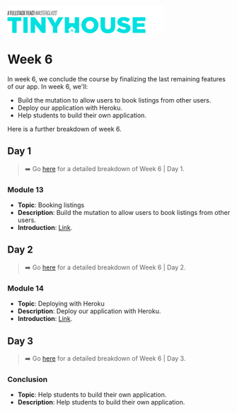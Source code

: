 <img src="../images/tinyhouse-logo.png" width="70%"/>

# Week 6

In week 6, we conclude the course by finalizing the last remaining features of our app. In week 6, we'll:

- Build the mutation to allow users to book listings from other users.
- Deploy our application with Heroku.
- Help students to build their own application.

Here is a further breakdown of week 6.

## Day 1

> ➡️ Go [here](https://example.com) for a detailed breakdown of Week 6 | Day 1.

### Module 13

- **Topic**: Booking listings
- **Description**: Build the mutation to allow users to book listings from other users.
- **Introduction**: [Link](https://www.newline.co/courses/tinyhouse-react-masterclass-part-2/module-13-introduction).

## Day 2

> ➡️ Go [here](https://example.com) for a detailed breakdown of Week 6 | Day 2.

### Module 14

- **Topic**: Deploying with Heroku
- **Description**: Deploy our application with Heroku.
- **Introduction**: [Link](https://www.newline.co/courses/tinyhouse-react-masterclass-part-2/module-14-introduction).

## Day 3

> ➡️ Go [here](https://example.com) for a detailed breakdown of Week 6 | Day 3.

### Conclusion

- **Topic**: Help students to build their own application.
- **Description**: Help students to build their own application.
